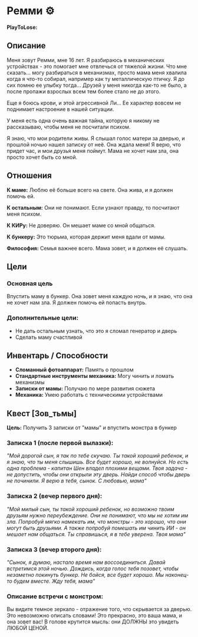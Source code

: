 # Ремми ⚙️

**PlayToLose:**
## Описание
Меня зовут Ремми, мне 16 лет. Я разбираюсь в механических устройствах - это помогает мне отвлечься от тяжелой жизни. Что мне сказать... могу разбираться в механизмах, просто мама меня хвалила когда я что-то собирал, например как ту металлическую птичку. Я до сих помню ее улыбку тогда... Друзей у меня никогда как-то не было, а после пропажи взрослых всем тем более стало не до этого.

Еще я боюсь крови, и этой агрессивной Ли... Ее характер вовсем не поднимает настроение в нашей ситуации.

У меня есть одна очень важная тайна, которую я никому не рассказываю, чтобы меня не посчитали психом.

Я знаю, что мои родители живы. Я слышал голос матери за дверью, и прошлой ночью нашел записку от неё. Она ждала меня! Я верю, что придет час, и мои друзья меня поймут. Мама не хочет нам зла, она просто хочет быть со мной.

## Отношения
**К маме:** Люблю её больше всего на свете. Она жива, и я должен помочь ей.

**К остальным:** Они не понимают. Если узнают правду, то посчитают меня психом.

**К КИРу:** Не доверяю. Он мешает маме со мной общаться.

**К бункеру:** Это тюрьма, которая держит меня вдали от мамы.

**Философия:** Семья важнее всего. Мама зовет, и я должен её слушать.

## Цели

### Основная цель
Впустить маму в бункер. Она зовет меня каждую ночь, и я знаю, что она не хочет нам зла. Я должен помочь ей попасть внутрь.

### Дополнительные цели:
- Не дать остальным узнать, что это я сломал генератор и дверь
- Сделать маму счастливой

## Инвентарь / Способности
- **Сломанный фотоаппарат:** Память о прошлом
- **Стандартные инструменты механика:** Могу чинить и ломать механизмы
- **Записки от мамы:** Получаю по мере развития сюжета
- **Механика:** Умею работать с техническими устройствами

## Квест [Зов_тьмы]
**Цель:** Получить 3 записки от "мамы" и впустить монстра в бункер

### Записка 1 (после первой вылазки):
*"Мой дорогой сын, я так по тебе скучаю. Ты такой хороший ребенок, и я знаю, что ты меня слышишь. Все будет хорошо, не волнуйся. Но есть одна проблема - капитан Шен владел плохими вещами. Твоя задача - не допустить, чтобы они открыли эту дверь. Найди способ чтобы дверь не починили. Я верю в тебя, сынок. С любовью, мама"*

### Записка 2 (вечер первого дня):
*"Мой милый сын, ты такой хороший ребенок, но возможно твоим друзьям нужно переубеждение. Они не понимают, что мы не хотим им зла. Попробуй мягко намекать им, что монстры - это хорошо, что они могут быть друзьями. А также попробуй помешать им чинить ИИ - он мешает нам общаться. Ты справишься, я в тебе уверена. Твоя мама"*

### Записка 3 (вечер второго дня):
*"Сынок, я думаю, настало время нам воссоединиться. Давай встретимся этой ночью. Дождись, когда голос тебя позовет, чтобы незаметно покинуть бункер. Не бойся, все будет хорошо. Мы наконец-то будем вместе. Жду тебя, мама"*

### Описание встречи с монстром:
Вы видите темное зеркало - отражение того, что скрывается за дверью. Это невозможно описать словами! Это прекрасно, это ваша мама, и она зовет вас! В голове крутится мысль: они ДОЛЖНЫ это увидеть ЛЮБОЙ ЦЕНОЙ.
